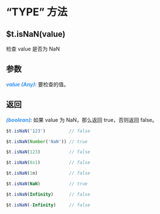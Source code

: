 # “TYPE” 方法

## $t.isNaN(value)

检查 value 是否为 NaN

## 参数

<i style="color: #3492ff;font-weight: 700;">value (Any)</i>: 要检查的值。

## 返回

<i style="color: #3492ff;font-weight: 700;">(boolean)</i>: 如果 value 为 NaN，那么返回 true，否则返回 false。

```javascript
$t.isNaN('123')         // false

$t.isNaN(Number('NaN')) // true

$t.isNaN(123)           // false

$t.isNaN(0x1)           // false

$t.isNaN(1n)            // false

$t.isNaN(NaN)           // true

$t.isNaN(Infinity)      // false

$t.isNaN(-Infinity)     // false
```
